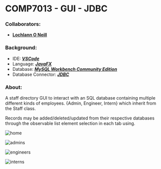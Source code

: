 <!--https://github.com/darsaveli/Readme-Markdown-Syntax-->

# COMP7013 - GUI - JDBC
### Collaborators:
* **[Lochlann O Neill](https://github.com/lochlannoneill)**

### Background:
* IDE: ***[VSCode](https://code.visualstudio.com/)***  
* Language: ***[JavaFX](https://openjfx.io/)***  
* Database: ***[MySQL Workbench Community Edition](https://openjfx.io/](https://dev.mysql.com/downloads/workbench/))***  
* Database Connector: ***[JDBC](https://dev.mysql.com/downloads/connector/j/8.0.html)***  

### About:
A staff directory GUI to interact with an SQL database containing multiple different kinds of employees. {Admin, Engineer, Intern} which inherit from the Staff class.  

Records may be added/deleted/updated from their respective databases through the observable list element selection in each tab using.  

![home](https://github.com/lochlannoneill/COMP7013-OOP-GUI/blob/main/screenshots/home.png?raw=true)  

![admins](https://github.com/lochlannoneill/COMP7013-OOP-GUI/blob/main/screenshots/admins.png?raw=true)  

![engineers](https://github.com/lochlannoneill/COMP7013-OOP-GUI/blob/main/screenshots/engineers.png?raw=true)  

![interns](https://github.com/lochlannoneill/COMP7013-OOP-GUI/blob/main/screenshots/interns.png?raw=true)  
